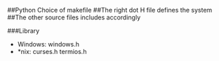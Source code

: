 ##Python Choice of makefile
##The right dot H file defines the system
##The other source files includes accordingly

###Library
* Windows: windows.h
* \*nix: curses.h termios.h
